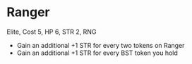 # Ranger
Elite, Cost 5, HP 6, STR 2, RNG

* Gain an additional +1 STR for every two tokens on Ranger
* Gain an additional +1 STR for every BST token you hold

